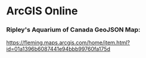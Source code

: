 ArcGIS Online 
============

### Ripley's Aquarium of Canada GeoJSON Map:
https://fleming.maps.arcgis.com/home/item.html?id=01a1396b6087441e94bbb99760fa175d 


<pre>
<code>
